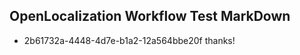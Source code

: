 ## OpenLocalization Workflow Test MarkDown
* 2b61732a-4448-4d7e-b1a2-12a564bbe20f 
thanks!<!--HONumber=Mar16_HO3-->
